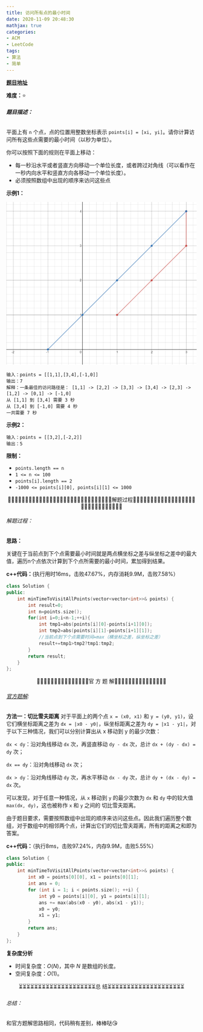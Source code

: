 ```yaml
---
title: 访问所有点的最小时间
date: 2020-11-09 20:48:30
mathjax: true
categories:
- ACM
- LeetCode
tags:
- 算法
- 简单
---
```


[**题目地址**](https://leetcode-cn.com/problems/minimum-time-visiting-all-points/)

**难度：**⭐

###### **题目描述：**

平面上有 `n` 个点，点的位置用整数坐标表示 `points[i] = [xi, yi]`。请你计算访问所有这些点需要的最小时间（以秒为单位）。

你可以按照下面的规则在平面上移动：

- 每一秒沿水平或者竖直方向移动一个单位长度，或者跨过对角线（可以看作在一秒内向水平和竖直方向各移动一个单位长度）。
- 必须按照数组中出现的顺序来访问这些点

<!-- more -->

**示例1：**

![img](%E8%AE%BF%E9%97%AE%E6%89%80%E6%9C%89%E7%82%B9%E7%9A%84%E6%9C%80%E5%B0%8F%E6%97%B6%E9%97%B4/1626_example_1.png)

```
输入：points = [[1,1],[3,4],[-1,0]]
输出：7
解释：一条最佳的访问路径是： [1,1] -> [2,2] -> [3,3] -> [3,4] -> [2,3] -> [1,2] -> [0,1] -> [-1,0]   
从 [1,1] 到 [3,4] 需要 3 秒 
从 [3,4] 到 [-1,0] 需要 4 秒
一共需要 7 秒
```

**示例2：**

```
输入：points = [[3,2],[-2,2]]
输出：5
```

**限制：**

- `points.length == n`
- `1 <= n <= 100`
- `points[i].length == 2`
- `-1000 <= points[i][0], points[i][1] <= 1000`



<center>🙋‍♂️🙋‍♂️🙋‍♂️🙋‍♂️🙋‍♂️🙋‍♂️🙋‍♂️🙋‍♂️🙋‍♂️🙋‍♂️🙋‍♂️🙋‍♂️🙋‍♂️🙋‍♂️🙋‍♂️解题过程🙋‍♂️🙋‍♂️🙋‍♂️🙋‍♂️🙋‍♂️🙋‍♂️🙋‍♂️🙋‍♂️🙋‍♂️🙋‍♂️🙋‍♂️🙋‍♂️🙋‍♂️🙋‍♂️🙋‍♂️</center>

###### 解题过程：

**思路：**

关键在于当前点到下个点需要最小时间就是两点横坐标之差与纵坐标之差中的最大值，遍历n个点依次计算到下个点所需要的最小时间，累加得到结果。

**c++代码：**(执行用时16ms，击败47.67%，内存消耗9.9M，击败7.58%）

```c++
class Solution {
public:
    int minTimeToVisitAllPoints(vector<vector<int>>& points) {
        int result=0;
        int n=points.size();
        for(int i=0;i<n-1;++i){
            int tmp1=abs(points[i][0]-points[i+1][0]);
            int tmp2=abs(points[i][1]-points[i+1][1]);
            //当前点到下个点需要时间=max（横坐标之差，纵坐标之差）
            result+=tmp1>tmp2?tmp1:tmp2; 
        }
        return result;
    }
};
```



<center>💎💎💎💎💎💎💎💎💎💎💎💎💎💎💎官 方 题 解💎💎💎💎💎💎💎💎💎💎💎💎💎💎💎</center>

###### [官方题解](https://leetcode-cn.com/problems/minimum-time-visiting-all-points/solution/fang-wen-suo-you-dian-de-zui-xiao-shi-jian-by-le-2/):

**方法一：切比雪夫距离**
对于平面上的两个点 `x = (x0, x1)` 和 `y = (y0, y1)`，设它们横坐标距离之差为 `dx = |x0 - y0|`，纵坐标距离之差为 `dy = |x1 - y1|`，对于以下三种情况，我们可以分别计算出从 x 移动到 y 的最少次数：

`dx < dy`：沿对角线移动 `dx` 次，再竖直移动 `dy - dx` 次，总计 `dx + (dy - dx) = dy` 次；

`dx == dy`：沿对角线移动 `dx` 次；

`dx > dy`：沿对角线移动 `dy` 次，再水平移动 `dx - dy` 次，总计 `dy + (dx - dy) = dx` 次。

可以发现，对于任意一种情况，从 `x` 移动到 `y` 的最少次数为 `dx` 和 `dy` 中的较大值 `max(dx, dy)`，这也被称作 `x` 和 `y` 之间的 切比雪夫距离。

由于题目要求，需要按照数组中出现的顺序来访问这些点。因此我们遍历整个数组，对于数组中的相邻两个点，计算出它们的切比雪夫距离，所有的距离之和即为答案。



**c++代码：**（执行8ms，击败97.24%，内存9.9M，击败5.55%）

```c++
class Solution {
public:
    int minTimeToVisitAllPoints(vector<vector<int>>& points) {
        int x0 = points[0][0], x1 = points[0][1];
        int ans = 0;
        for (int i = 1; i < points.size(); ++i) {
            int y0 = points[i][0], y1 = points[i][1];
            ans += max(abs(x0 - y0), abs(x1 - y1));
            x0 = y0;
            x1 = y1;
        }
        return ans;
    }
};
```

**复杂度分析**

- 时间复杂度：$O(N)$，其中 $N$ 是数组的长度。
- 空间复杂度：$O(1)$。



<center>⏳⏳⏳⏳⏳⏳⏳⏳⏳⏳⏳⏳⏳⏳⏳⏳⏳⏳⏳⏳总 结⏳⏳⏳⏳⏳⏳⏳⏳⏳⏳⏳⏳⏳⏳⏳⏳⏳⏳⏳⏳</center>

###### 总结：

和官方题解思路相同，代码稍有差别，棒棒哒😘